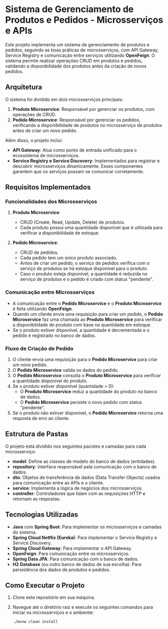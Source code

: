 # Sistema de Gerenciamento de Produtos e Pedidos - Microsserviços e APIs

Este projeto implementa um sistema de gerenciamento de produtos e pedidos, seguindo as boas práticas de microsserviços, com API Gateway, Service Registry e comunicação entre serviços utilizando **OpenFeign**. O sistema permite realizar operações CRUD em produtos e pedidos, validando a disponibilidade dos produtos antes da criação de novos pedidos.

## Arquitetura

O sistema foi dividido em dois microsserviços principais:

1. **Produto Microservice**: Responsável por gerenciar os produtos, com operações de CRUD.
2. **Pedido Microservice**: Responsável por gerenciar os pedidos, verificando a disponibilidade de produtos no microsserviço de produtos antes de criar um novo pedido.

Além disso, o projeto inclui:

- **API Gateway**: Atua como ponto de entrada unificado para o ecossistema de microsserviços.
- **Service Registry e Service Discovery**: Implementados para registrar e descobrir microsserviços dinamicamente. Esses componentes garantem que os serviços possam se comunicar corretamente.

## Requisitos Implementados

### Funcionalidades dos Microsserviços

1. **Produto Microservice**:
   - CRUD (Create, Read, Update, Delete) de produtos.
   - Cada produto possui uma quantidade disponível que é utilizada para verificar a disponibilidade de estoque.

2. **Pedido Microservice**:
   - CRUD de pedidos.
   - Cada pedido tem um único produto associado.
   - Antes de criar um pedido, o serviço de pedidos verifica com o serviço de produtos se há estoque disponível para o produto.
   - Caso o produto esteja disponível, a quantidade é reduzida no serviço de produtos e o pedido é criado com status "pendente".

### Comunicação entre Microsserviços

- A comunicação entre o **Pedido Microservice** e o **Produto Microservice** é feita utilizando **OpenFeign**.
- Quando um cliente envia uma requisição para criar um pedido, o **Pedido Microservice** faz uma chamada ao **Produto Microservice** para verificar a disponibilidade do produto com base na quantidade em estoque.
- Se o produto estiver disponível, a quantidade é decrementada e o pedido é registrado no banco de dados.

### Fluxo de Criação de Pedido

1. O cliente envia uma requisição para o **Pedido Microservice** para criar um novo pedido.
2. O **Pedido Microservice** valida os dados do pedido.
3. O **Pedido Microservice** consulta o **Produto Microservice** para verificar a quantidade disponível do produto.
4. Se o produto estiver disponível (quantidade > 0):
   - O **Produto Microservice** reduz a quantidade do produto no banco de dados.
   - O **Pedido Microservice** persiste o novo pedido com status "pendente".
5. Se o produto não estiver disponível, o **Pedido Microservice** retorna uma resposta de erro ao cliente.

## Estrutura de Pastas

O projeto está dividido nos seguintes pacotes e camadas para cada microsserviço:

- **model**: Define as classes de modelo do banco de dados (entidades).
- **repository**: Interface responsável pela comunicação com o banco de dados.
- **dto**: Objetos de transferência de dados (Data Transfer Objects) usados para comunicação entre as APIs e o cliente.
- **service**: Implementa a lógica de negócios dos microsserviços.
- **controller**: Controladores que lidam com as requisições HTTP e retornam as respostas.

## Tecnologias Utilizadas

- **Java** com **Spring Boot**: Para implementar os microsserviços e camadas do sistema.
- **Spring Cloud Netflix (Eureka)**: Para implementar o Service Registry e Service Discovery.
- **Spring Cloud Gateway**: Para implementar o API Gateway.
- **OpenFeign**: Para comunicação entre os microsserviços.
- **Spring Data JPA**: Para comunicação com o banco de dados.
- **H2 Database** (ou outro banco de dados de sua escolha): Para persistência dos dados de produtos e pedidos.

## Como Executar o Projeto

1. Clone este repositório em sua máquina.
2. Navegue até o diretório raiz e execute os seguintes comandos para iniciar os microsserviços e o ambiente:
   
   ```bash
   ./mvnw clean install
